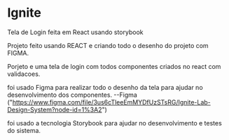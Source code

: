 # Ignite
Tela de Login feita em React usando storybook


Projeto feito usando REACT e criando todo o desenho do projeto com FIGMA.

Porjeto e uma tela de login com todos componentes criados no react com validacoes.

foi usado Figma para realizar todo o desenho da tela para ajudar no desenvolvimento dos componentes.
--Figma ("https://www.figma.com/file/3us6cTleeEmMYDfUzSTsRG/Ignite-Lab-Design-System?node-id=1%3A2")

foi usado a tecnologia Storybook para ajudar no desenvolvimento e testes do sistema.
